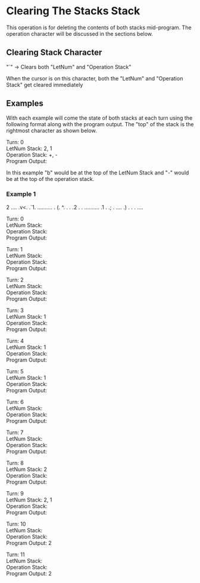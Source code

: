 # Clearing The Stacks Stack

This operation is for deleting the contents of both stacks mid-program. The operation character will be discussed in the sections below.

## Clearing Stack Character

"`" -> Clears both "LetNum" and "Operation Stack"

When the cursor is on this character, both the "LetNum" and "Operation Stack" get cleared immediately

## Examples

With each example will come the state of both stacks at each turn using the following format along with the program output. The "top" of the stack is the rightmost character as shown below.

Turn: 0  
LetNum Stack: 2, 1  
Operation Stack: +, -  
Program Output:  

In this example "b" would be at the top of the LetNum Stack and "-" would be at the top of the operation stack.

### Example 1

2  ....
   .v<.
   .`1.
..........
. (. ^.  .
.  .2 .  .
..........
   .1 .
   .; .
   ....
   .) .
   .  .
   ....

Turn: 0  
LetNum Stack:  
Operation Stack:  
Program Output:  

Turn: 1  
LetNum Stack:  
Operation Stack:  
Program Output:  

Turn: 2  
LetNum Stack:  
Operation Stack:  
Program Output:  

Turn: 3  
LetNum Stack: 1  
Operation Stack:  
Program Output:  

Turn: 4  
LetNum Stack: 1  
Operation Stack:  
Program Output:  

Turn: 5  
LetNum Stack: 1  
Operation Stack:  
Program Output:  

Turn: 6  
LetNum Stack:  
Operation Stack:  
Program Output:  

Turn: 7  
LetNum Stack:  
Operation Stack:  
Program Output:  

Turn: 8  
LetNum Stack: 2  
Operation Stack:  
Program Output:  

Turn: 9  
LetNum Stack: 2, 1  
Operation Stack:  
Program Output:  

Turn: 10  
LetNum Stack:   
Operation Stack:   
Program Output: 2  

Turn: 11  
LetNum Stack:   
Operation Stack:   
Program Output: 2  